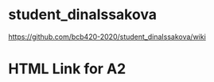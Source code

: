 # student_dinaIssakova
https://github.com/bcb420-2020/student_dinaIssakova/wiki

# HTML Link for A2
